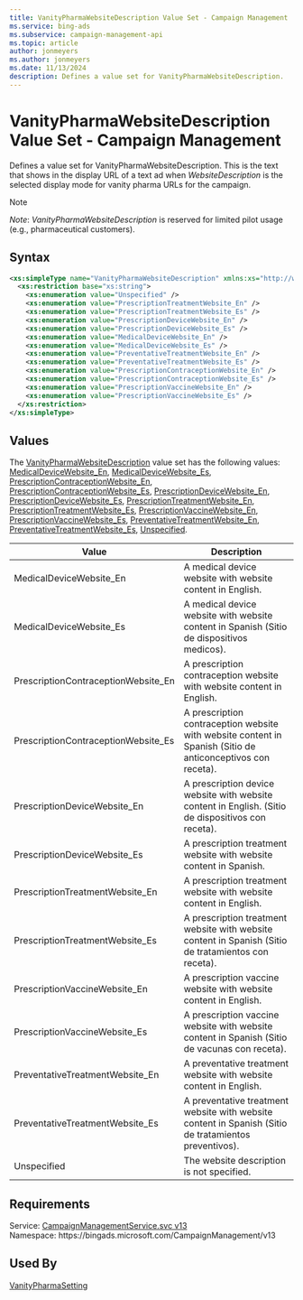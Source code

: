 ```yaml
---
title: VanityPharmaWebsiteDescription Value Set - Campaign Management
ms.service: bing-ads
ms.subservice: campaign-management-api
ms.topic: article
author: jonmeyers
ms.author: jonmeyers
ms.date: 11/13/2024
description: Defines a value set for VanityPharmaWebsiteDescription.
---
```

# VanityPharmaWebsiteDescription Value Set - Campaign Management
Defines a value set for VanityPharmaWebsiteDescription. This is the text that shows in the display URL of a text ad when *WebsiteDescription* is the selected display mode for vanity pharma URLs for the campaign.  

> [!NOTE]
> *Note*: *VanityPharmaWebsiteDescription* is reserved for limited pilot usage (e.g., pharmaceutical customers).

## Syntax
```xml
<xs:simpleType name="VanityPharmaWebsiteDescription" xmlns:xs="http://www.w3.org/2001/XMLSchema">
  <xs:restriction base="xs:string">
    <xs:enumeration value="Unspecified" />
    <xs:enumeration value="PrescriptionTreatmentWebsite_En" />
    <xs:enumeration value="PrescriptionTreatmentWebsite_Es" />
    <xs:enumeration value="PrescriptionDeviceWebsite_En" />
    <xs:enumeration value="PrescriptionDeviceWebsite_Es" />
    <xs:enumeration value="MedicalDeviceWebsite_En" />
    <xs:enumeration value="MedicalDeviceWebsite_Es" />
    <xs:enumeration value="PreventativeTreatmentWebsite_En" />
    <xs:enumeration value="PreventativeTreatmentWebsite_Es" />
    <xs:enumeration value="PrescriptionContraceptionWebsite_En" />
    <xs:enumeration value="PrescriptionContraceptionWebsite_Es" />
    <xs:enumeration value="PrescriptionVaccineWebsite_En" />
    <xs:enumeration value="PrescriptionVaccineWebsite_Es" />
  </xs:restriction>
</xs:simpleType>
```

## <a name="values"></a>Values

The [VanityPharmaWebsiteDescription](vanitypharmawebsitedescription.md) value set has the following values: [MedicalDeviceWebsite_En](#medicaldevicewebsite_en), [MedicalDeviceWebsite_Es](#medicaldevicewebsite_es), [PrescriptionContraceptionWebsite_En](#prescriptioncontraceptionwebsite_en), [PrescriptionContraceptionWebsite_Es](#prescriptioncontraceptionwebsite_es), [PrescriptionDeviceWebsite_En](#prescriptiondevicewebsite_en), [PrescriptionDeviceWebsite_Es](#prescriptiondevicewebsite_es), [PrescriptionTreatmentWebsite_En](#prescriptiontreatmentwebsite_en), [PrescriptionTreatmentWebsite_Es](#prescriptiontreatmentwebsite_es), [PrescriptionVaccineWebsite_En](#prescriptionvaccinewebsite_en), [PrescriptionVaccineWebsite_Es](#prescriptionvaccinewebsite_es), [PreventativeTreatmentWebsite_En](#preventativetreatmentwebsite_en), [PreventativeTreatmentWebsite_Es](#preventativetreatmentwebsite_es), [Unspecified](#unspecified).

|Value|Description|
|-----------|---------------|
|<a name="medicaldevicewebsite_en"></a>MedicalDeviceWebsite_En|A medical device website with website content in English.|
|<a name="medicaldevicewebsite_es"></a>MedicalDeviceWebsite_Es|A medical device website with website content in Spanish (Sitio de dispositivos medicos).|
|<a name="prescriptioncontraceptionwebsite_en"></a>PrescriptionContraceptionWebsite_En|A prescription contraception website with website content in English.|
|<a name="prescriptioncontraceptionwebsite_es"></a>PrescriptionContraceptionWebsite_Es|A prescription contraception website with website content in Spanish (Sitio de anticonceptivos con receta).|
|<a name="prescriptiondevicewebsite_en"></a>PrescriptionDeviceWebsite_En|A prescription device website with website content in English. (Sitio de dispositivos con receta).|
|<a name="prescriptiondevicewebsite_es"></a>PrescriptionDeviceWebsite_Es|A prescription treatment website with website content in Spanish.|
|<a name="prescriptiontreatmentwebsite_en"></a>PrescriptionTreatmentWebsite_En|A prescription treatment website with website content in English.|
|<a name="prescriptiontreatmentwebsite_es"></a>PrescriptionTreatmentWebsite_Es|A prescription treatment website with website content in Spanish (Sitio de tratamientos con receta).|
|<a name="prescriptionvaccinewebsite_en"></a>PrescriptionVaccineWebsite_En|A prescription vaccine website with website content in English.|
|<a name="prescriptionvaccinewebsite_es"></a>PrescriptionVaccineWebsite_Es|A prescription vaccine website with website content in Spanish (Sitio de vacunas con receta).|
|<a name="preventativetreatmentwebsite_en"></a>PreventativeTreatmentWebsite_En|A preventative treatment website with website content in English. |
|<a name="preventativetreatmentwebsite_es"></a>PreventativeTreatmentWebsite_Es|A preventative treatment website with website content in Spanish (Sitio de tratamientos preventivos).|
|<a name="unspecified"></a>Unspecified|The website description is not specified.|

## Requirements
Service: [CampaignManagementService.svc v13](https://campaign.api.bingads.microsoft.com/Api/Advertiser/CampaignManagement/v13/CampaignManagementService.svc)  
Namespace: https\://bingads.microsoft.com/CampaignManagement/v13  

## Used By
[VanityPharmaSetting](vanitypharmasetting.md)  
